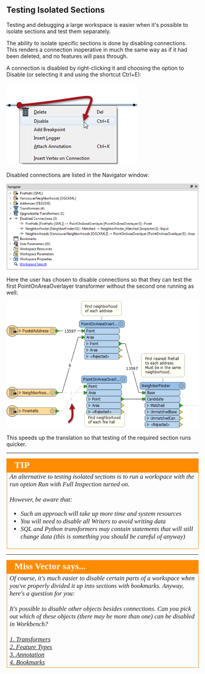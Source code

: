 ## Testing Isolated Sections ##
Testing and debugging a large workspace is easier when it's possible to isolate sections and test them separately. 

The ability to isolate specific sections is done by disabling connections. This renders a connection inoperative in much the same way as if it had been deleted, and no features will pass through.

A connection is disabled by right-clicking it and choosing the option to Disable (or selecting it and using the shortcut Ctrl+E):

![](./Images/Img3.64.DisableConnection.png)

Disabled connections are listed in the Navigator window:

![](./Images/Img3.65.DisabledConnectionsInNavigator.png)

Here the user has chosen to disable connections so that they can test the first PointOnAreaOverlayer transformer without the second one running as well: 

![](./Images/Img3.66.DisabledConnectionsInCanvas.png)

This speeds up the translation so that testing of the required section runs quicker.

---

<!--Tip Section--> 

<table style="border-spacing: 0px">
<tr>
<td style="vertical-align:middle;background-color:darkorange;border: 2px solid darkorange">
<i class="fa fa-info-circle fa-lg fa-pull-left fa-fw" style="color:white;padding-right: 12px;vertical-align:text-top"></i>
<span style="color:white;font-size:x-large;font-weight: bold;font-family:serif">TIP</span>
</td>
</tr>

<tr>
<td style="border: 1px solid darkorange">
<span style="font-family:serif; font-style:italic; font-size:larger">
An alternative to testing isolated sections is to run a workspace with the run option Run with Full Inspection turned on.
<br><br>However, be aware that:
<ul><li>Such an approach will take up more time and system resources</li>
<li>You will need to disable all Writers to avoid writing data</li>
<li>SQL and Python transformers may contain statements that will still change data (this is something you should be careful of anyway)</li></ul>
</span>
</td>
</tr>
</table>

---

<!--Person X Says Section-->

<table style="border-spacing: 0px">
<tr>
<td style="vertical-align:middle;background-color:darkorange;border: 2px solid darkorange">
<i class="fa fa-quote-left fa-lg fa-pull-left fa-fw" style="color:white;padding-right: 12px;vertical-align:text-top"></i>
<span style="color:white;font-size:x-large;font-weight: bold;font-family:serif">Miss Vector says...</span>
</td>
</tr>

<tr>
<td style="border: 1px solid darkorange">
<span style="font-family:serif; font-style:italic; font-size:larger">
Of course, it's much easier to disable certain parts of a workspace when you've properly divided it up into sections with bookmarks. Anyway, here's a question for you:
<br><br>It's possible to disable other objects besides connections. Can you pick out which of these objects (there may be more than one) can be disabled in Workbench?
<br><br><a href="http://52.73.3.37/fmedatastreaming/Manual/QAResponseDotZero.fmw?chapter=3&question=3&answer=1&DestDataset_TEXTLINE=C%3A%5CFMEOutput%5CQAResponse.html">1. Transformers
<br><a href="http://52.73.3.37/fmedatastreaming/Manual/QAResponseDotZero.fmw?chapter=3&question=3&answer=2&DestDataset_TEXTLINE=C%3A%5CFMEOutput%5CQAResponse.html">2. Feature Types
<br><a href="http://52.73.3.37/fmedatastreaming/Manual/QAResponseDotZero.fmw?chapter=3&question=3&answer=3&DestDataset_TEXTLINE=C%3A%5CFMEOutput%5CQAResponse.html">3. Annotation
<br><a href="http://52.73.3.37/fmedatastreaming/Manual/QAResponseDotZero.fmw?chapter=3&question=3&answer=4&DestDataset_TEXTLINE=C%3A%5CFMEOutput%5CQAResponse.html">4. Bookmarks
</span>
</td>
</tr>
</table>